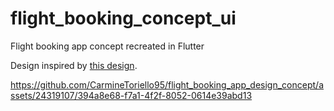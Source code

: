 # flight_booking_concept_ui

Flight booking app concept recreated in Flutter

Design inspired by [this design](https://dribbble.com/shots/13985451-Micro-interaction-Emirates-Airlines).

https://github.com/CarmineToriello95/flight_booking_app_design_concept/assets/24319107/394a8e68-f7a1-4f2f-8052-0614e39abd13



